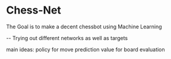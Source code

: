 # Chess-Net
The Goal is to make a decent chessbot using Machine Learning

-- Trying out different networks as well as targets

main ideas:
policy for move prediction
value for board evaluation